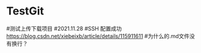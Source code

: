 # TestGit
#测试上传下载项目
#2021.11.28
#SSH 配置成功 https://blog.csdn.net/xiebeixb/article/details/115911611
#为什么的.md文件没有换行？

